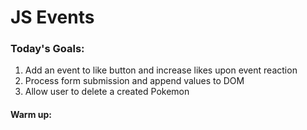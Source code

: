 # JS Events

### Today's Goals:

1. Add an event to like button and increase likes upon event reaction
2. Process form submission and append values to DOM
3. Allow user to delete a created Pokemon

#### Warm up:
